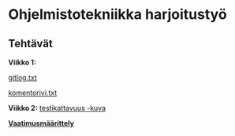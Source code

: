 # Ohjelmistotekniikka harjoitustyö

## Tehtävät

**Viikko 1:**

[gitlog.txt](https://github.com/gitblast/ot-harjoitustyo/blob/master/laskarit/viikko1/gitlog.txt)

[komentorivi.txt](https://github.com/gitblast/ot-harjoitustyo/blob/master/laskarit/viikko1/komentorivi.txt)

**Viikko 2:**
[testikattavuus -kuva](https://github.com/gitblast/ot-harjoitustyo/blob/master/laskarit/viikko2/testikattavuus.png)

**[Vaatimusmäärittely](https://github.com/gitblast/ot-harjoitustyo/blob/master/dokumentointi/vaatimusmaarittely.md)**
